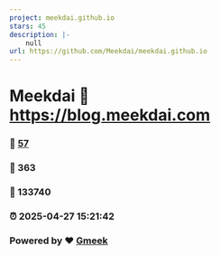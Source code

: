 ```yaml
---
project: meekdai.github.io
stars: 45
description: |-
    null
url: https://github.com/Meekdai/meekdai.github.io
---
```


# Meekdai :link: https://blog.meekdai.com 
### :page_facing_up: [57](https://blog.meekdai.com/tag.html) 
### :speech_balloon: 363 
### :hibiscus: 133740 
### :alarm_clock: 2025-04-27 15:21:42 
### Powered by :heart: [Gmeek](https://github.com/Meekdai/Gmeek)

